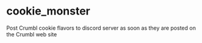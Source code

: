 # cookie_monster
Post Crumbl cookie flavors to discord server as soon as they are posted on the Crumbl web site
